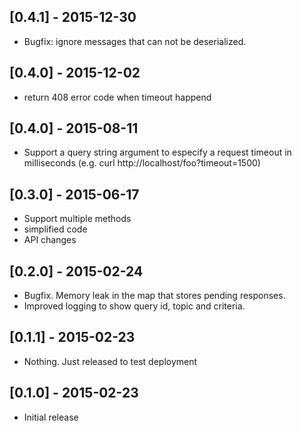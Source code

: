 ## [0.4.1] - 2015-12-30

* Bugfix: ignore messages that can not be deserialized.

## [0.4.0] - 2015-12-02

* return 408 error code when timeout happend

## [0.4.0] - 2015-08-11

* Support a query string argument to especify a request timeout in milliseconds (e.g. curl http://localhost/foo?timeout=1500)

## [0.3.0] - 2015-06-17

* Support multiple methods
* simplified code
* API changes

## [0.2.0] - 2015-02-24

* Bugfix. Memory leak in the map that stores pending responses.
* Improved logging to show query id, topic and criteria.

## [0.1.1] - 2015-02-23

* Nothing. Just released to test deployment

## [0.1.0] - 2015-02-23

* Initial release
